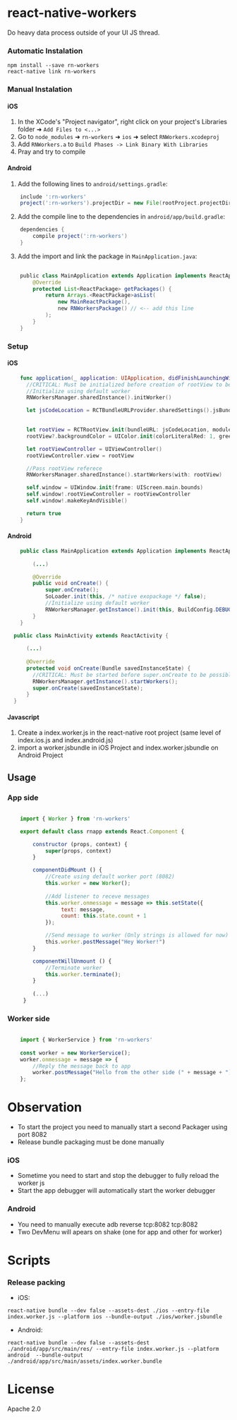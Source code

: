 # react-native-workers
Do heavy data process outside of your UI JS thread.

### Automatic Instalation
```
npm install --save rn-workers
react-native link rn-workers
```

### Manual Instalation

#### iOS

1. In the XCode's "Project navigator", right click on your project's Libraries folder ➜ `Add Files to <...>`
2. Go to `node_modules` ➜ `rn-workers` ➜ `ios` ➜ select `RNWorkers.xcodeproj`
3. Add `RNWorkers.a` to `Build Phases -> Link Binary With Libraries`
4. Pray and try to compile

#### Android
1. Add the following lines to `android/settings.gradle`:

```gradle
    include ':rn-workers'
    project(':rn-workers').projectDir = new File(rootProject.projectDir, '../node_modules/rn-workers/android')
```

2. Add the compile line to the dependencies in `android/app/build.gradle`:

```gradle
    dependencies {
        compile project(':rn-workers')
    }
```
3. Add the import and link the package in `MainApplication.java`:

```java
   
    public class MainApplication extends Application implements ReactApplication {
        @Override
        protected List<ReactPackage> getPackages() {
            return Arrays.<ReactPackage>asList(
                new MainReactPackage(),
                new RNWorkersPackage() // <-- add this line
            );
        }
    }
```
### Setup

#### iOS
    
```swift
    func application(_ application: UIApplication, didFinishLaunchingWithOptions launchOptions:       [UIApplicationLaunchOptionsKey : Any]? = nil) -> Bool{
      //CRITICAL: Must be initialized before creation of rootView to be possible to debug on chrome console
      //Initialize using default worker
      RNWorkersManager.sharedInstance().initWorker()  

      let jsCodeLocation = RCTBundleURLProvider.sharedSettings().jsBundleURL(forBundleRoot: "index.ios",
                                                                          fallbackResource: "main")

      let rootView = RCTRootView.init(bundleURL: jsCodeLocation, moduleName: "rnapp", initialProperties: nil, launchOptions: launchOptions)
      rootView?.backgroundColor = UIColor.init(colorLiteralRed: 1, green: 1, blue: 1, alpha: 1)

      let rootViewController = UIViewController()
      rootViewController.view = rootView

      //Pass rootView referece
      RNWorkersManager.sharedInstance().startWorkers(with: rootView)

      self.window = UIWindow.init(frame: UIScreen.main.bounds)
      self.window!.rootViewController = rootViewController
      self.window!.makeKeyAndVisible()

      return true
    }
```

#### Android

```java
    public class MainApplication extends Application implements ReactApplication {
    
        (...)

        @Override
        public void onCreate() {
            super.onCreate();
            SoLoader.init(this, /* native exopackage */ false);
            //Initialize using default worker
            RNWorkersManager.getInstance().init(this, BuildConfig.DEBUG);
        }
    }
```

```java
  public class MainActivity extends ReactActivity {
      
      (...)
      
      @Override
      protected void onCreate(Bundle savedInstanceState) {       
        //CRITICAL: Must be started before super.onCreate to be possible to debug on chrome console
        RNWorkersManager.getInstance().startWorkers();
        super.onCreate(savedInstanceState);
      }
  }
```

#### Javascript
  
  1. Create a index.worker.js in the react-native root project (same level of index.ios.js and index.android.js)
  2. import a worker.jsbundle in iOS Project and index.worker.jsbundle  on Android Project
  
## Usage

### App side

```javascript 
   
    import { Worker } from 'rn-workers'

    export default class rnapp extends React.Component {

        constructor (props, context) {
            super(props, context)
        }

        componentDidMount () {
            //Create using default worker port (8082)
            this.worker = new Worker();
            
            //Add listener to receve messages
            this.worker.onmessage = message => this.setState({
                 text: message,
                 count: this.state.count + 1
            });

            //Send message to worker (Only strings is allowed for now)
            this.worker.postMessage("Hey Worker!")
        }

        componentWillUnmount () {
            //Terminate worker
            this.worker.terminate();
        }
        
        (...)
     }
 ```
 
### Worker side

```javascript 
   
    import { WorkerService } from 'rn-workers'
    
    const worker = new WorkerService();
    worker.onmessage = message => {
        //Reply the message back to app
        worker.postMessage("Hello from the other side (" + message + ")")
    };

 ```
 
# Observation
 
  * To start the project you need to manually start a second Packager using port 8082
  * Release bundle packaging must be done manually
  
### iOS

  * Sometime you need to start and stop the debugger to fully reload the worker js
  * Start the app debugger will automatically start the worker debugger
  
### Android

  * You need to manually execute adb reverse tcp:8082 tcp:8082
  * Two DevMenu will apears on shake (one for app and other for worker)
  
# Scripts

### Release packing
  
  * iOS:
  ```
  react-native bundle --dev false --assets-dest ./ios --entry-file index.worker.js --platform ios --bundle-output ./ios/worker.jsbundle
```

  * Android:
  ```
  react-native bundle --dev false --assets-dest ./android/app/src/main/res/ --entry-file index.worker.js --platform android  --bundle-output ./android/app/src/main/assets/index.worker.bundle
``` 
 
# License
 Apache 2.0
